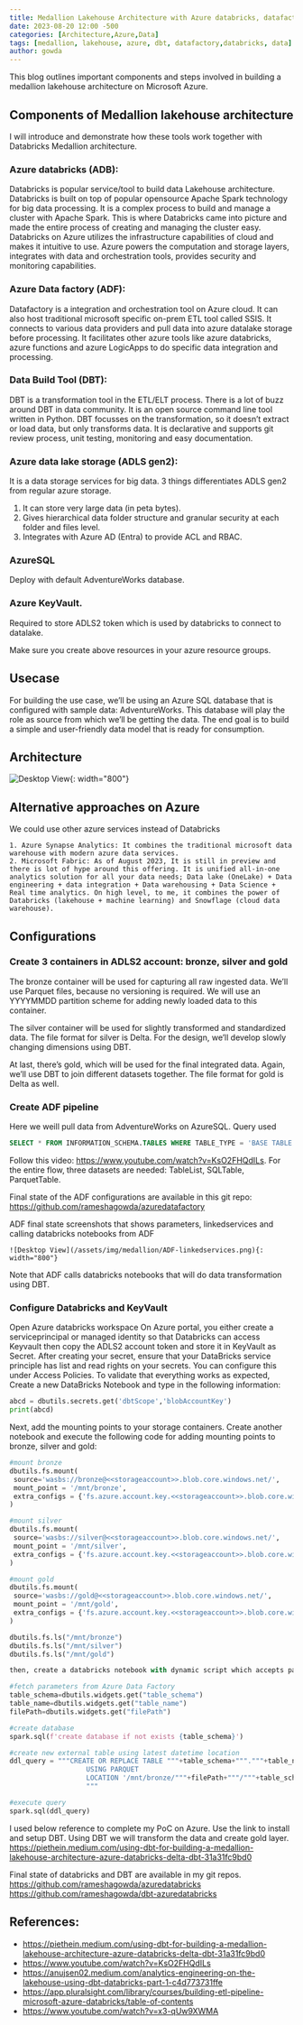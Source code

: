 ```yaml
---
title: Medallion Lakehouse Architecture with Azure databricks, datafactory and DBT
date: 2023-08-20 12:00 -500
categories: [Architecture,Azure,Data]
tags: [medallion, lakehouse, azure, dbt, datafactory,databricks, data]
author: gowda
---
```


This blog outlines important components and steps involved in building a medallion lakehouse architecture on Microsoft Azure.

## Components of Medallion lakehouse architecture
I will introduce and demonstrate how these tools work together with Databricks Medallion architecture.

### Azure databricks (ADB):
Databricks is popular service/tool to build data Lakehouse architecture. Databricks is built on top of popular opensource Apache Spark technology for big data processing. It is a complex process to build and manage a cluster with Apache Spark. This is where Databricks came into picture and made the entire process of creating and managing the cluster easy. Databricks on Azure utilizes the infrastructure capabilities of cloud and makes it intuitive to use. Azure powers the computation and storage layers, integrates with data and orchestration tools, provides security and monitoring capabilities.

### Azure Data factory (ADF):
Datafactory is a integration and orchestration tool on Azure cloud. It can also host traditional microsoft specific on-prem ETL tool called SSIS. It connects to various data providers and pull data into azure datalake storage before processing. It facilitates other azure tools like azure databricks, azure functions and azure LogicApps to do specific data integration and processing.

### Data Build Tool (DBT):
DBT is a transformation tool in the ETL/ELT process. There is a lot of buzz around DBT in data community. It is an open source command line tool written in Python. DBT focusses on the transformation, so it doesn’t extract or load data, but only transforms data. It is declarative and supports git review process, unit testing, monitoring and easy documentation.

### Azure data lake storage (ADLS gen2):
It is a data storage services for big data. 3 things differentiates ADLS gen2 from regular azure storage.
1. It can store very large data (in peta bytes).
2. Gives hierarchical data folder structure and granular security at each folder and files level. 
3. Integrates with Azure AD (Entra) to provide ACL and RBAC.

### AzureSQL 
Deploy with default AdventureWorks database.

### Azure KeyVault.
Required to store ADLS2 token which is used by databricks to connect to datalake.

Make sure you create above resources in your azure resource groups.

## Usecase
For building the use case, we’ll be using an Azure SQL database that is configured with sample data: AdventureWorks. This database will play the role as source from which we’ll be getting the data. The end goal is to build a simple and user-friendly data model that is ready for consumption.

## Architecture

![Desktop View](/assets/img/medallion/medallion-arch.png){: width="800"}
    
## Alternative approaches on Azure
We could use other azure services instead of Databricks

    1. Azure Synapse Analytics: It combines the traditional microsoft data warehouse with modern azure data services.
    2. Microsoft Fabric: As of August 2023, It is still in preview and there is lot of hype around this offering. It is unified all-in-one analytics solution for all your data needs; Data lake (OneLake) + Data engineering + data integration + Data warehousing + Data Science + Real time analytics. On high level, to me, it combines the power of Databricks (lakehouse + machine learning) and Snowflage (cloud data warehouse).

## Configurations
### Create 3 containers in ADLS2 account: bronze, silver and gold

The bronze container will be used for capturing all raw ingested data. We’ll use Parquet files, because no versioning is required. We will use an YYYYMMDD partition scheme for adding newly loaded data to this container.

The silver container will be used for slightly transformed and standardized data. The file format for silver is Delta. For the design, we’ll develop slowly changing dimensions using DBT.

At last, there’s gold, which will be used for the final integrated data. Again, we’ll use DBT to join different datasets together. The file format for gold is Delta as well.

### Create ADF pipeline
Here we weill pull data from AdventureWorks on AzureSQL. Query used
```sql
SELECT * FROM INFORMATION_SCHEMA.TABLES WHERE TABLE_TYPE = 'BASE TABLE' AND TABLE_SCHEMA = 'SalesLT'
```

Follow this video: <https://www.youtube.com/watch?v=KsO2FHQdILs>. For the entire flow, three datasets are needed: TableList, SQLTable, ParquetTable.

Final state of the ADF configurations are available in this git repo:
<https://github.com/rameshagowda/azuredatafactory>

ADF final state screenshots that shows parameters, linkedservices and calling databricks notebooks from ADF

    ![Desktop View](/assets/img/medallion/ADF-linkedservices.png){: width="800"}

<!-- ![Desktop View](/assets/img/medallion/ADF-pipeline.png){: width="800"}
![Desktop View](/assets/img/medallion/linkedservice-blobstorage.png){: width="800"}
![Desktop View](/assets/img/medallion/linkedservice-params-blobstorage.png){: width="800"} -->

Note that ADF calls databricks notebooks that will do data transformation using DBT.

### Configure Databricks and KeyVault
Open Azure databricks workspace
On Azure portal, you either create a serviceprincipal or managed identity so that Databricks can access Keyvault
then copy the ADLS2 account token and store it in KeyVault as Secret.
After creating your secret, ensure that your DataBricks service principle has list and read rights on your secrets. You can configure this under Access Policies.
To validate that everything works as expected, Create a new DataBricks Notebook and type in the following information:

```python
abcd = dbutils.secrets.get('dbtScope','blobAccountKey')
print(abcd)
```

Next, add the mounting points to your storage containers. Create another notebook and execute the following code for adding mounting points to bronze, silver and gold:

```python
#mount bronze
dbutils.fs.mount(
 source='wasbs://bronze@<<storageaccount>>.blob.core.windows.net/',
 mount_point = '/mnt/bronze',
 extra_configs = {'fs.azure.account.key.<<storageaccount>>.blob.core.windows.net': dbutils.secrets.get('dbtScope','blobAccountKey')}
)

#mount silver
dbutils.fs.mount(
 source='wasbs://silver@<<storageaccount>>.blob.core.windows.net/',
 mount_point = '/mnt/silver',
 extra_configs = {'fs.azure.account.key.<<storageaccount>>.blob.core.windows.net': dbutils.secrets.get('dbtScope','blobAccountKey')}
)

#mount gold
dbutils.fs.mount(
 source='wasbs://gold@<<storageaccount>>.blob.core.windows.net/',
 mount_point = '/mnt/gold',
 extra_configs = {'fs.azure.account.key.<<storageaccount>>.blob.core.windows.net': dbutils.secrets.get('dbtScope','blobAccountKey')}
)

dbutils.fs.ls("/mnt/bronze")
dbutils.fs.ls("/mnt/silver")
dbutils.fs.ls("/mnt/gold")

then, create a databricks notebook with dynamic script which accepts parameters from ADF.

#fetch parameters from Azure Data Factory
table_schema=dbutils.widgets.get("table_schema")
table_name=dbutils.widgets.get("table_name")
filePath=dbutils.widgets.get("filePath")

#create database
spark.sql(f'create database if not exists {table_schema}')

#create new external table using latest datetime location
ddl_query = """CREATE OR REPLACE TABLE """+table_schema+"""."""+table_name+""" 
                   USING PARQUET
                   LOCATION '/mnt/bronze/"""+filePath+"""/"""+table_schema+"""."""+table_name+""".parquet'
                   """

#execute query
spark.sql(ddl_query)
```

I used below reference to complete my PoC on Azure. Use the link to install and setup DBT. Using DBT we will transform the data and create gold layer.
<https://piethein.medium.com/using-dbt-for-building-a-medallion-lakehouse-architecture-azure-databricks-delta-dbt-31a31fc9bd0>

Final state of databricks and DBT are available in my git repos.
<https://github.com/rameshagowda/azuredatabricks>
<https://github.com/rameshagowda/dbt-azuredatabricks>

## References:
* <https://piethein.medium.com/using-dbt-for-building-a-medallion-lakehouse-architecture-azure-databricks-delta-dbt-31a31fc9bd0>
* <https://www.youtube.com/watch?v=KsO2FHQdILs>
* <https://anujsen02.medium.com/analytics-engineering-on-the-lakehouse-using-dbt-databricks-part-1-c4d773731ffe>
* <https://app.pluralsight.com/library/courses/building-etl-pipeline-microsoft-azure-databricks/table-of-contents>
* <https://www.youtube.com/watch?v=x3-qUw9XWMA>
